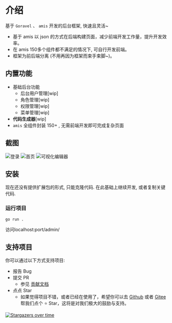 # 介绍

基于 `Goravel` 、 `amis` 开发的后台框架, 快速且灵活~

- 基于 amis 以 json 的方式在后端构建页面，减少前端开发工作量，提升开发效率。
- 在 amis 150多个组件都不满足的情况下, 可自行开发前端。
- 框架为前后端分离 (不用再因为框架而束手束脚~)。

## 内置功能

- 基础后台功能
  - 后台用户管理[wip]
  - 角色管理[wip]
  - 权限管理[wip]
  - 菜单管理[wip]
- **代码生成器**[wip]
- `amis` 全组件封装 150+ , 无需前端开发即可完成复杂页面


## 截图

![登录](https://doc.owladmin.com/static/images/demo/login.png)
![首页](https://doc.owladmin.com/static/images/demo/home.png)
![可视化编辑器](https://doc.owladmin.com/static/images/demo/editor.png)

## 安装

现在还没有提供扩展包的形式, 只能克隆代码. 在此基础上继续开发, 或者复制关键代码.

### 运行项目

```shell
go run .
```

访问localhost:port/admin/

## 支持项目

你可以通过以下方式支持项目:

- 报告 Bug
- 提交 PR
  - 参见 [贡献文档](https://github.com/wcz0/goravel-admin/blob/master/CONTRIBUTING.md)
- 点点 Star
  - 如果觉得项目不错，或者已经在使用了，希望你可以去 [Github](https://github.com/wcz0/goravel-admin)
    或者 [Gitee](https://gitee.com/wcz0/goravel-admin) 帮我们点个 ⭐ Star，这将是对我们极大的鼓励与支持。

[![Stargazers over time](https://starchart.cc/wcz0/goravel-admin.svg?variant=adaptive)](https://starchart.cc/wcz0/goravel-admin)


